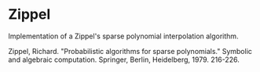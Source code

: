 # Zippel
Implementation of a Zippel's sparse polynomial interpolation algorithm.

Zippel, Richard. "Probabilistic algorithms for sparse polynomials." Symbolic and algebraic computation. Springer, Berlin, Heidelberg, 1979. 216-226.
